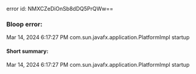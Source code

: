 error id: NMXCZeDiOnSb8dDQ5PrQWw==
### Bloop error:

Mar 14, 2024 6:17:27 PM com.sun.javafx.application.PlatformImpl startup
#### Short summary: 

Mar 14, 2024 6:17:27 PM com.sun.javafx.application.PlatformImpl startup